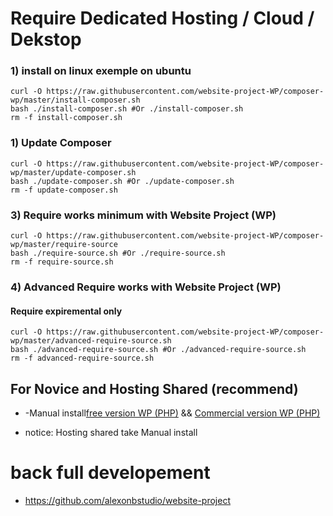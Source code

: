 # Require Dedicated Hosting / Cloud / Dekstop


### 1) install on linux exemple on ubuntu

	curl -O https://raw.githubusercontent.com/website-project-WP/composer-wp/master/install-composer.sh
	bash ./install-composer.sh #Or ./install-composer.sh
	rm -f install-composer.sh
	
### 1) Update Composer

	curl -O https://raw.githubusercontent.com/website-project-WP/composer-wp/master/update-composer.sh
	bash ./update-composer.sh #Or ./update-composer.sh
	rm -f update-composer.sh

### 3) Require works minimum with Website Project (WP) 
	curl -O https://raw.githubusercontent.com/website-project-WP/composer-wp/master/require-source
	bash ./require-source.sh #Or ./require-source.sh
	rm -f require-source.sh

### 4) Advanced Require works with Website Project (WP) 

#### Require expiremental only

	curl -O https://raw.githubusercontent.com/website-project-WP/composer-wp/master/advanced-require-source.sh
	bash ./advanced-require-source.sh #Or ./advanced-require-source.sh
	rm -f advanced-require-source.sh
	

## For Novice and Hosting Shared (recommend)
 

+ -Manual install[free version WP (PHP)](https://github.com/website-project-WP/free-wp) && [Commercial version WP (PHP)](https://github.com/website-project-WP/commercial-wp)

* notice: Hosting shared take Manual install
	
	
# back full developement

+ https://github.com/alexonbstudio/website-project